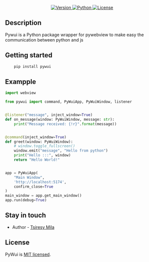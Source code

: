 <p align="center">

[//]: # (  <a target="_blank"><img src="https://raw.githubusercontent.com/nestipy/nestipy/release-v1/nestipy.png" width="200" alt="Nestipy Logo" /></a></p>)
<p align="center">
    <a href="https://pypi.org/project/pywui">
        <img src="https://img.shields.io/pypi/v/pywui?color=%2334D058&label=pypi%20package" alt="Version">
    </a>
    <a href="https://pypi.org/project/pywui">
        <img src="https://img.shields.io/pypi/pyversions/nestipy.svg?color=%2334D058" alt="Python">
    </a>
    <a href="https://github.com/tsiresymila1/pywui/blob/main/LICENSE">
        <img src="https://img.shields.io/github/license/tsiresymila1/pywui" alt="License">
    </a>
</p>

## Description

<p>Pywui is a Python package wrapper for pywebview to make easy the communication between python and js </p>

## Getting started

```cmd
    pip install pywui
```

## Exampple

```python
import webview

from pywui import command, PyWuiApp, PyWuiWindow, listener


@listener("message", inject_window=True)
def on_message(window: PyWuiWindow, message: str):
    print("Message received: {!r}".format(message))


@command(inject_window=True)
def greet(window: PyWuiWindow):
    # window.toggle_fullscreen()
    window.emit("message", "Hello from python")
    print("Hello :::", window)
    return "Hello World!"


app = PyWuiApp(
    "Main Window",
    'http://localhost:5174',
    confirm_close=True
)
main_window = app.get_main_window()
app.run(debug=True)


```

## Stay in touch

- Author - [Tsiresy Mila](https://tsiresymila.vercel.app)

## License

PyWui is [MIT licensed](LICENSE).
